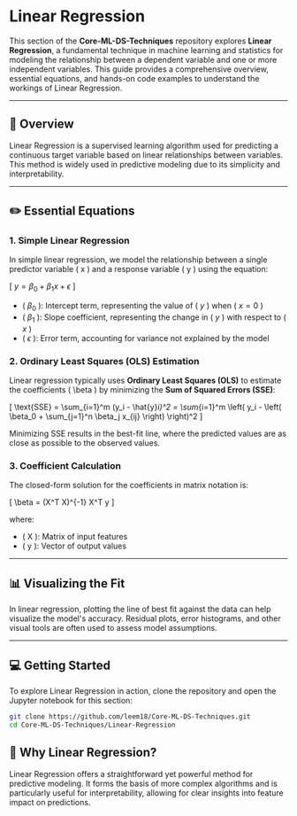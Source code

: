 # Linear Regression

This section of the **Core-ML-DS-Techniques** repository explores **Linear Regression**, a fundamental technique in machine learning and statistics for modeling the relationship between a dependent variable and one or more independent variables. This guide provides a comprehensive overview, essential equations, and hands-on code examples to understand the workings of Linear Regression.

---

## 📖 Overview

Linear Regression is a supervised learning algorithm used for predicting a continuous target variable based on linear relationships between variables. This method is widely used in predictive modeling due to its simplicity and interpretability.

---

## ✏️ Essential Equations

### 1. **Simple Linear Regression**

In simple linear regression, we model the relationship between a single predictor variable \( x \) and a response variable \( y \) using the equation:

\[
$y = \beta_0 + \beta_1 x + \epsilon$
\]

- \( $\beta_0$ \): Intercept term, representing the value of \( $y$ \) when \( $x = 0$ \)
- \( $\beta_1$ \): Slope coefficient, representing the change in \( $y$ \) with respect to \( $x$ \)
- \( $\epsilon$ \): Error term, accounting for variance not explained by the model

### 2. **Ordinary Least Squares (OLS) Estimation**

Linear regression typically uses **Ordinary Least Squares (OLS)** to estimate the coefficients \( \beta \) by minimizing the **Sum of Squared Errors (SSE)**:

\[
\text{SSE} = \sum_{i=1}^m (y_i - \hat{y}_i)^2 = \sum_{i=1}^m \left( y_i - \left( \beta_0 + \sum_{j=1}^n \beta_j x_{ij} \right) \right)^2
\]

Minimizing SSE results in the best-fit line, where the predicted values are as close as possible to the observed values.

### 3. **Coefficient Calculation**

The closed-form solution for the coefficients in matrix notation is:

\[
\beta = (X^T X)^{-1} X^T y
\]

where:
- \( X \): Matrix of input features
- \( y \): Vector of output values

---

## 📊 Visualizing the Fit

In linear regression, plotting the line of best fit against the data can help visualize the model's accuracy. Residual plots, error histograms, and other visual tools are often used to assess model assumptions.

---

## 💻 Getting Started

To explore Linear Regression in action, clone the repository and open the Jupyter notebook for this section:

```bash
git clone https://github.com/leem18/Core-ML-DS-Techniques.git
cd Core-ML-DS-Techniques/Linear-Regression
```

## 🤔 Why Linear Regression?
Linear Regression offers a straightforward yet powerful method for predictive modeling. It forms the basis of more complex algorithms and is particularly useful for interpretability, allowing for clear insights into feature impact on predictions.
